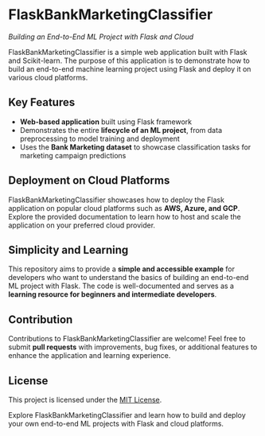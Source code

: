 # FlaskBankMarketingClassifier
*Building an End-to-End ML Project with Flask and Cloud*

FlaskBankMarketingClassifier is a simple web application built with Flask and Scikit-learn. The purpose of this application is to demonstrate how to build an end-to-end machine learning project using Flask and deploy it on various cloud platforms.

## Key Features
- **Web-based application** built using Flask framework
- Demonstrates the entire **lifecycle of an ML project**, from data preprocessing to model training and deployment
- Uses the **Bank Marketing dataset** to showcase classification tasks for marketing campaign predictions

## Deployment on Cloud Platforms
FlaskBankMarketingClassifier showcases how to deploy the Flask application on popular cloud platforms such as **AWS, Azure, and GCP**. Explore the provided documentation to learn how to host and scale the application on your preferred cloud provider.

## Simplicity and Learning
This repository aims to provide a **simple and accessible example** for developers who want to understand the basics of building an end-to-end ML project with Flask. The code is well-documented and serves as a **learning resource for beginners and intermediate developers**.

## Contribution
Contributions to FlaskBankMarketingClassifier are welcome! Feel free to submit **pull requests** with improvements, bug fixes, or additional features to enhance the application and learning experience.

## License
This project is licensed under the [MIT License](LICENSE).

Explore FlaskBankMarketingClassifier and learn how to build and deploy your own end-to-end ML projects with Flask and cloud platforms.

